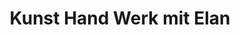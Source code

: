 ---
title: "Kunst Hand Werk mit Elan"
url: /biberach-an-der-riss/kunst-hand-werk-mit-elan/
shop: Andenken
---
